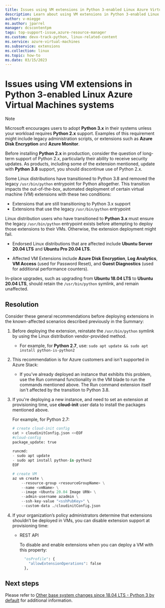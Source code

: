 ```yaml
---
title: Issues using VM extensions in Python 3-enabled Linux Azure Virtual Machines systems
description: Learn about using VM extensions in Python 3-enabled Linux systems
author: v-miegge
ms.author: jparrel
manager: dcscontentpm
tags: top-support-issue,azure-resource-manager
ms.custom: devx-track-python, linux-related-content
ms.service: azure-virtual-machines
ms.subservice: extensions
ms.collection: linux
ms.topic: how-to
ms.date: 03/15/2023
---
```


# Issues using VM extensions in Python 3-enabled Linux Azure Virtual Machines systems

> [!NOTE]
> Microsoft encourages users to adopt **Python 3.x** in their systems unless your workload requires **Python 2.x** support. Examples of this requirement might include legacy administration scripts, or extensions such as **Azure Disk Encryption** and **Azure Monitor**.
>
> Before installing **Python 2.x** in production, consider the question of long-term support of Python 2.x, particularly their ability to receive security updates. As products, including some of the extension mentioned, update with **Python 3.8** support, you should discontinue use of Python 2.x.

Some Linux distributions have transitioned to Python 3.8 and removed the legacy `/usr/bin/python` entrypoint for Python altogether. This transition impacts the out-of-the-box, automated deployment of certain virtual machine (VM) extensions with these two conditions:

- Extensions that are still transitioning to Python 3.x support
- Extensions that use the legacy `/usr/bin/python` entrypoint

Linux distribution users who have transitioned to **Python 3.x** must ensure the legacy `/usr/bin/python` entrypoint exists before attempting to deploy those extensions to their VMs. Otherwise, the extension deployment might fail. 

- Endorsed Linux distributions that are affected include **Ubuntu Server 20.04 LTS** and **Ubuntu Pro 20.04 LTS**.

- Affected VM Extensions include **Azure Disk Encryption**, **Log Analytics**, **VM Access** (used for Password Reset), and **Guest Diagnostics** (used for additional performance counters).

In-place upgrades, such as upgrading from **Ubuntu 18.04 LTS** to **Ubuntu 20.04 LTS**, should retain the `/usr/bin/python` symlink, and remain unaffected.

## Resolution

Consider these general recommendations before deploying extensions in the known-affected scenarios described previously in the Summary:

1. Before deploying the extension, reinstate the `/usr/bin/python` symlink by using the Linux distribution vendor-provided method.

   - For example, for **Python 2.7**, use: `sudo apt update && sudo apt install python-is-python2`

1. This recommendation is for Azure customers and isn't supported in Azure Stack:

   - If you’ve already deployed an instance that exhibits this problem, use the Run command functionality in the VM blade to run the commands mentioned above. The Run command extension itself isn't affected by the transition to Python 3.8.

1. If you're deploying a new instance, and need to set an extension at provisioning time, use **cloud-init** user data to install the packages mentioned above.

   For example, for Python 2.7:

   ```python
   # create cloud-init config
   cat > cloudinitConfig.json <<EOF
   #cloud-config
   package_update: true
    
   runcmd:
   - sudo apt update
   - sudo apt install python-is-python2 
   EOF

   # create VM
   az vm create \
       --resource-group <resourceGroupName> \
       --name <vmName> \
       --image <Ubuntu 20.04 Image URN> \
       --admin-username azadmin \
       --ssh-key-value "<sshPubKey>" \
       --custom-data ./cloudinitConfig.json
   ```

1. If your organization’s policy administrators determine that extensions shouldn’t be deployed in VMs, you can disable extension support at provisioning time:

   - REST API

     To disable and enable extensions when you can deploy a VM with this property:

     ```python
       "osProfile": {
         "allowExtensionOperations": false
       },
     ```

## Next steps

Please refer to [Other base system changes since 18.04 LTS - Python 3 by default](https://wiki.ubuntu.com/FocalFossa/ReleaseNotes#Python3_by_default) for additional information.
